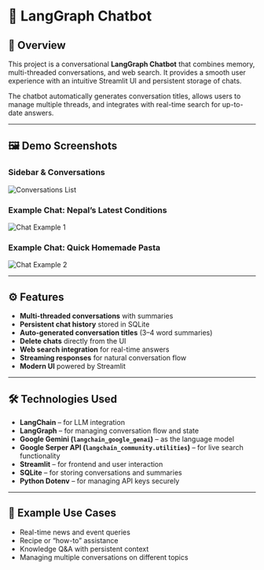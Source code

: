 
# 🤖 LangGraph Chatbot

## 📘 Overview  
This project is a conversational **LangGraph Chatbot** that combines memory, multi-threaded conversations, and web search. It provides a smooth user experience with an intuitive Streamlit UI and persistent storage of chats.  

The chatbot automatically generates conversation titles, allows users to manage multiple threads, and integrates with real-time search for up-to-date answers.  

---

## 🖼️ Demo Screenshots  

### Sidebar & Conversations  
![Conversations List](a6838239-ec50-4c67-ae32-1cea49583182.png)

### Example Chat: Nepal’s Latest Conditions  
![Chat Example 1](e67b936e-40b8-41a7-9c1f-e33b482e7fee.png)

### Example Chat: Quick Homemade Pasta  
![Chat Example 2](1c7168c8-f8b4-45d7-82c9-7cd43a357fce.png)

---

## ⚙️ Features
- **Multi-threaded conversations** with summaries  
- **Persistent chat history** stored in SQLite  
- **Auto-generated conversation titles** (3–4 word summaries)  
- **Delete chats** directly from the UI  
- **Web search integration** for real-time answers  
- **Streaming responses** for natural conversation flow  
- **Modern UI** powered by Streamlit  

---

## 🛠️ Technologies Used
- **LangChain** – for LLM integration  
- **LangGraph** – for managing conversation flow and state  
- **Google Gemini (`langchain_google_genai`)** – as the language model  
- **Google Serper API (`langchain_community.utilities`)** – for live search functionality  
- **Streamlit** – for frontend and user interaction  
- **SQLite** – for storing conversations and summaries  
- **Python Dotenv** – for managing API keys securely  

---

## 📌 Example Use Cases
- Real-time news and event queries  
- Recipe or “how-to” assistance  
- Knowledge Q&A with persistent context  
- Managing multiple conversations on different topics  
